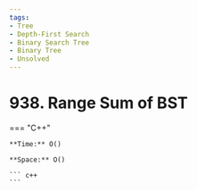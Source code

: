 ```yaml
---
tags:
- Tree
- Depth-First Search
- Binary Search Tree
- Binary Tree
- Unsolved
---
```



# 938. Range Sum of BST

=== "C++"

    **Time:** O()

    **Space:** O()

    ``` c++
    ```
